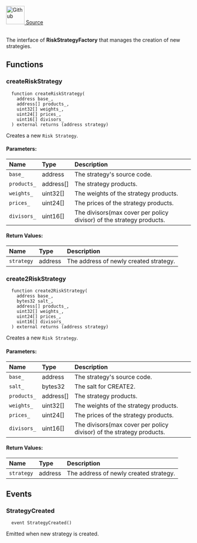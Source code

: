 <a href="https://github.com/solace-fi/solace-core/blob/main/contracts/interfaces/risk/IRiskStrategyFactory.sol"><img src="/img/github.svg" alt="Github" width="50px"/> Source</a><br/><br/>

The interface of **RiskStrategyFactory** that manages the creation of new strategies.


## Functions
### createRiskStrategy
```solidity
  function createRiskStrategy(
    address base_,
    address[] products_,
    uint32[] weights_,
    uint24[] prices_,
    uint16[] divisors_
  ) external returns (address strategy)
```
Creates a new `Risk Strategy`.


#### Parameters:
| Name | Type | Description                                                          |
| :--- | :--- | :------------------------------------------------------------------- |
| `base_` | address |  The strategy's source code. |
| `products_` | address[] | The strategy products. |
| `weights_` | uint32[] |  The weights of the strategy products. |
| `prices_` | uint24[] |   The prices of the strategy products. |
| `divisors_` | uint16[] | The divisors(max cover per policy divisor) of the strategy products.  |

#### Return Values:
| Name                           | Type          | Description                                                                  |
| :----------------------------- | :------------ | :--------------------------------------------------------------------------- |
| `strategy` | address | The address of newly created strategy. |

### create2RiskStrategy
```solidity
  function create2RiskStrategy(
    address base_,
    bytes32 salt_,
    address[] products_,
    uint32[] weights_,
    uint24[] prices_,
    uint16[] divisors_
  ) external returns (address strategy)
```
Creates a new `Risk Strategy`.


#### Parameters:
| Name | Type | Description                                                          |
| :--- | :--- | :------------------------------------------------------------------- |
| `base_` | address |  The strategy's source code. |
| `salt_` | bytes32 | The salt for CREATE2. |
| `products_` | address[] | The strategy products. |
| `weights_` | uint32[] |  The weights of the strategy products. |
| `prices_` | uint24[] |   The prices of the strategy products. |
| `divisors_` | uint16[] | The divisors(max cover per policy divisor) of the strategy products.  |

#### Return Values:
| Name                           | Type          | Description                                                                  |
| :----------------------------- | :------------ | :--------------------------------------------------------------------------- |
| `strategy` | address | The address of newly created strategy. |

## Events
### StrategyCreated
```solidity
  event StrategyCreated()
```
Emitted when new strategy is created.


